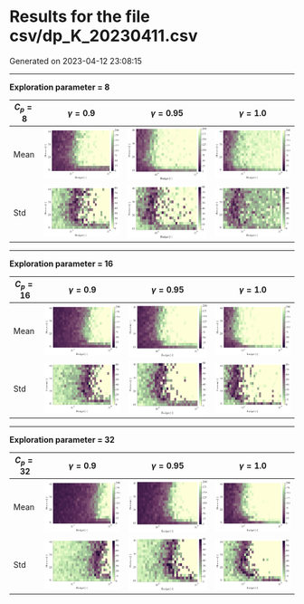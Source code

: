 # Results for the file csv/dp_K_20230411.csv 

Generated on 2023-04-12 23:08:15

---

**Exploration parameter = 8**

| $C_p=8$| $\gamma = 0.9$| $\gamma = 0.95$| $\gamma = 1.0$| 
| --- | --- | --- | --- | 
| Mean | ![](fig/dp_K/mean_g_0.9_cp_8.png) | ![](fig/dp_K/mean_g_0.95_cp_8.png) | ![](fig/dp_K/mean_g_1.0_cp_8.png) | 
| Std | ![](fig/dp_K/std_g_0.9_cp_8.png) | ![](fig/dp_K/std_g_0.95_cp_8.png) | ![](fig/dp_K/std_g_1.0_cp_8.png) | 

---

**Exploration parameter = 16**

| $C_p=16$| $\gamma = 0.9$| $\gamma = 0.95$| $\gamma = 1.0$| 
| --- | --- | --- | --- | 
| Mean | ![](fig/dp_K/mean_g_0.9_cp_16.png) | ![](fig/dp_K/mean_g_0.95_cp_16.png) | ![](fig/dp_K/mean_g_1.0_cp_16.png) | 
| Std | ![](fig/dp_K/std_g_0.9_cp_16.png) | ![](fig/dp_K/std_g_0.95_cp_16.png) | ![](fig/dp_K/std_g_1.0_cp_16.png) | 

---

**Exploration parameter = 32**

| $C_p=32$| $\gamma = 0.9$| $\gamma = 0.95$| $\gamma = 1.0$| 
| --- | --- | --- | --- | 
| Mean | ![](fig/dp_K/mean_g_0.9_cp_32.png) | ![](fig/dp_K/mean_g_0.95_cp_32.png) | ![](fig/dp_K/mean_g_1.0_cp_32.png) | 
| Std | ![](fig/dp_K/std_g_0.9_cp_32.png) | ![](fig/dp_K/std_g_0.95_cp_32.png) | ![](fig/dp_K/std_g_1.0_cp_32.png) | 

